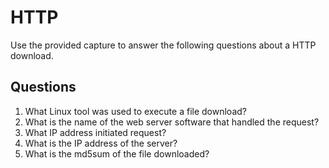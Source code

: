 # HTTP
Use the provided capture to answer the following questions about a HTTP download.

## Questions
1. What Linux tool was used to execute a file download?	
2. What is the name of the web server software that handled the request?
3. What IP address initiated request?	
4. What is the IP address of the server?	
5. What is the md5sum of the file downloaded?	